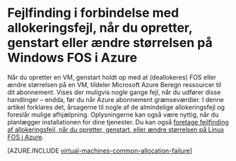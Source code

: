 <properties
    pageTitle="Fejlfinding i forbindelse med Windows VM allokeringsfejl | Microsoft Azure"
    description="Fejlfinding i forbindelse med allokeringsfejl, når du opretter, genstart eller ændre størrelsen på en Windows-VM i Azure"
    services="virtual-machines-windows, azure-resource-manager"
    documentationCenter=""
    authors="JiangChen79"
    manager="felixwu"
    editor=""
    tags="top-support-issue,azure-resource-manager,azure-service-management"/>

<tags
    ms.service="virtual-machines-windows"
    ms.workload="na"
    ms.tgt_pltfrm="vm-windows"
    ms.devlang="na"
    ms.topic="article"
    ms.date="02/02/2016"
    ms.author="cjiang"/>

# <a name="troubleshoot-allocation-failures-when-you-create-restart-or-resize-windows-vms-in-azure"></a>Fejlfinding i forbindelse med allokeringsfejl, når du opretter, genstart eller ændre størrelsen på Windows FOS i Azure

Når du opretter en VM, genstart holdt op med at (deallokeres) FOS eller ændre størrelsen på en VM, tildeler Microsoft Azure Beregn ressourcer til dit abonnement. Vises der muligvis nogle gange fejl, når du udfører disse handlinger – endda, før du når Azure abonnement grænseværdier. I denne artikel forklares det, årsagerne til nogle af de almindelige allokeringsfejl og foreslår mulige afhjælpning. Oplysningerne kan også være nyttig, når du planlægger installationen for dine tjenester. Du kan også [foretage fejlfinding af allokeringsfejl, når du opretter, genstart, eller ændre størrelsen på Linux FOS i Azure](virtual-machines-linux-allocation-failure.md).

[AZURE.INCLUDE [virtual-machines-common-allocation-failure](../../includes/virtual-machines-common-allocation-failure.md)]
